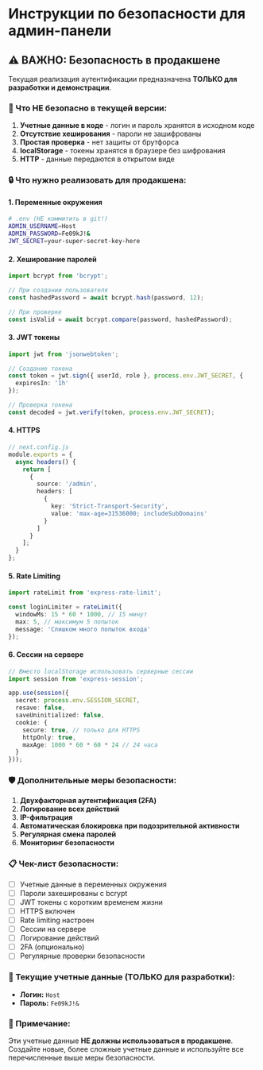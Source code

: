 # Инструкции по безопасности для админ-панели

## ⚠️ ВАЖНО: Безопасность в продакшене

Текущая реализация аутентификации предназначена **ТОЛЬКО для разработки и демонстрации**.

### 🚨 Что НЕ безопасно в текущей версии:

1. **Учетные данные в коде** - логин и пароль хранятся в исходном коде
2. **Отсутствие хеширования** - пароли не зашифрованы
3. **Простая проверка** - нет защиты от брутфорса
4. **localStorage** - токены хранятся в браузере без шифрования
5. **HTTP** - данные передаются в открытом виде

### 🔒 Что нужно реализовать для продакшена:

#### 1. Переменные окружения
```bash
# .env (НЕ коммитить в git!)
ADMIN_USERNAME=Host
ADMIN_PASSWORD=Fe09kJ!&
JWT_SECRET=your-super-secret-key-here
```

#### 2. Хеширование паролей
```typescript
import bcrypt from 'bcrypt';

// При создании пользователя
const hashedPassword = await bcrypt.hash(password, 12);

// При проверке
const isValid = await bcrypt.compare(password, hashedPassword);
```

#### 3. JWT токены
```typescript
import jwt from 'jsonwebtoken';

// Создание токена
const token = jwt.sign({ userId, role }, process.env.JWT_SECRET, { 
  expiresIn: '1h' 
});

// Проверка токена
const decoded = jwt.verify(token, process.env.JWT_SECRET);
```

#### 4. HTTPS
```typescript
// next.config.js
module.exports = {
  async headers() {
    return [
      {
        source: '/admin',
        headers: [
          {
            key: 'Strict-Transport-Security',
            value: 'max-age=31536000; includeSubDomains'
          }
        ]
      }
    ];
  }
};
```

#### 5. Rate Limiting
```typescript
import rateLimit from 'express-rate-limit';

const loginLimiter = rateLimit({
  windowMs: 15 * 60 * 1000, // 15 минут
  max: 5, // максимум 5 попыток
  message: 'Слишком много попыток входа'
});
```

#### 6. Сессии на сервере
```typescript
// Вместо localStorage использовать серверные сессии
import session from 'express-session';

app.use(session({
  secret: process.env.SESSION_SECRET,
  resave: false,
  saveUninitialized: false,
  cookie: { 
    secure: true, // только для HTTPS
    httpOnly: true,
    maxAge: 1000 * 60 * 60 * 24 // 24 часа
  }
}));
```

### 🛡️ Дополнительные меры безопасности:

1. **Двухфакторная аутентификация (2FA)**
2. **Логирование всех действий**
3. **IP-фильтрация**
4. **Автоматическая блокировка при подозрительной активности**
5. **Регулярная смена паролей**
6. **Мониторинг безопасности**

### 📋 Чек-лист безопасности:

- [ ] Учетные данные в переменных окружения
- [ ] Пароли захешированы с bcrypt
- [ ] JWT токены с коротким временем жизни
- [ ] HTTPS включен
- [ ] Rate limiting настроен
- [ ] Сессии на сервере
- [ ] Логирование действий
- [ ] 2FA (опционально)
- [ ] Регулярные проверки безопасности

### 🔐 Текущие учетные данные (ТОЛЬКО для разработки):

- **Логин:** `Host`
- **Пароль:** `Fe09kJ!&`

### 📝 Примечание:

Эти учетные данные **НЕ должны использоваться в продакшене**. 
Создайте новые, более сложные учетные данные и используйте все перечисленные выше меры безопасности.



